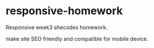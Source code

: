 # responsive-homework
Responsive week3 shecodes homework.

make site SEO friendly and compatible for mobile device.
